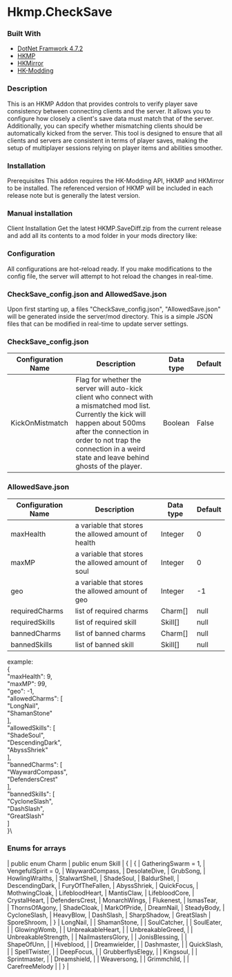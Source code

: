 # Hkmp.CheckSave

### Built With

* [DotNet Framwork 4.7.2](https://dotnet.microsoft.com/en-us/download/dotnet-framework/net472)
* [HKMP](https://github.com/Extremelyd1/HKMP)
* [HKMirror](https://github.com/TheMulhima/HKMirror/)
* [HK-Modding](https://hk-modding.github.io/api/api/index.html)

### Description
This is an HKMP Addon that provides controls to verify player save consistency between connecting clients and the server. It allows you to configure how closely a client's save data must match that of the server. Additionally, you can specify whether mismatching clients should be automatically kicked from the server. This tool is designed to ensure that all clients and servers are consistent in terms of player saves, making the setup of multiplayer sessions relying on player items and abilities smoother.

### Installation
Prerequisites
This addon requires the HK-Modding API, HKMP and HKMirror to be installed. The referenced version of HKMP will be included in each release note but is generally the latest version.

### Manual installation
Client Installation
Get the latest HKMP.SaveDiff.zip from the current release and add all its contents to a mod folder in your mods directory like:

### Configuration
All configurations are hot-reload ready. If you make modifications to the config file, the server will attempt to hot reload the changes in real-time.

### CheckSave_config.json and AllowedSave.json
Upon first starting up, a files "CheckSave_config.json", "AllowedSave.json" will be generated inside the server/mod directory. This is a simple JSON files that can be modified in real-time to update server settings.

### CheckSave_config.json

| Configuration Name  | Description                                                                                                                                                                                                                                           | Data type | Default |
|---------------------|-------------------------------------------------------------------------------------------------------------------------------------------------------------------------------------------------------------------------------------------------------|-----------|---------|
| KickOnMistmatch     | Flag for whether the server will auto-kick client who connect with a mismatched mod list. Currently the kick will happen about 500ms after the connection in order to not trap the connection in a weird state and leave behind ghosts of the player. | Boolean   | False   |

### AllowedSave.json

| Configuration Name  | Description                                         | Data type   | Default |
|---------------------|-----------------------------------------------------|-------------|---------|
| maxHealth           | a variable that stores the allowed amount of health | Integer     | 0       |
| maxMP               | a variable that stores the allowed amount of soul   | Integer     | 0       |
| geo                 | a variable that stores the allowed amount of geo    | Integer     | -1      |
| requiredCharms      | list of required charms                             | Charm[]     | null    |
| requiredSkills      | list of required skill                              | Skill[]     | null    |
| bannedCharms        | list of banned charms                               | Charm[]     | null    |
| bannedSkills        | list of banned skill                                | Skill[]     | null    |

example:\
{\
  "maxHealth": 9,\
  "maxMP": 99,\
  "geo": -1,\
  "allowedCharms": [\
    "LongNail",\
    "ShamanStone"\
  ],\
  "allowedSkills": [\
    "ShadeSoul",\
    "DescendingDark",\
    "AbyssShriek"\
  ],\
  "bannedCharms": [\
    "WaywardCompass",\
    "DefendersCrest"\
  ],\
  "bannedSkills": [\
    "CycloneSlash",\
    "DashSlash",\
    "GreatSlash"\
  ]\
}\

### Enums for arrays

| public enum Charm          |        public enum Skill
| {                          |        {
|     GatheringSwarm = 1,    |            VengefulSpirit = 0,
|     WaywardCompass,        |            DesolateDive,
|     GrubSong,              |            HowlingWraiths,
|     StalwartShell,         |            ShadeSoul,
|     BaldurShell,           |            DescendingDark,
|     FuryOfTheFallen,       |            AbyssShriek,
|     QuickFocus,            |            MothwingCloak,
|     LifebloodHeart,        |            MantisClaw,
|     LifebloodCore,         |            CrystalHeart,
|     DefendersCrest,        |            MonarchWings,
|     Flukenest,             |            IsmasTear,    
|     ThornsOfAgony,         |            ShadeCloak,
|     MarkOfPride,           |            DreamNail,
|     SteadyBody,            |            CycloneSlash,
|     HeavyBlow,             |            DashSlash,
|     SharpShadow,           |            GreatSlash
|     SporeShroom,           |        }
|     LongNail,              |
|     ShamanStone,           |
|     SoulCatcher,           |
|     SoulEater,             |
|     GlowingWomb,           |
|     UnbreakableHeart,      |
|     UnbreakableGreed,      |
|     UnbreakableStrength,   |
|     NailmastersGlory,      |
|     JonisBlessing,         |
|     ShapeOfUnn,            |
|     Hiveblood,             |
|     Dreamwielder,          |
|     Dashmaster,            |
|     QuickSlash,            |
|     SpellTwister,          |
|     DeepFocus,             |
|     GrubberflysElegy,      |
|     Kingsoul,              |
|     Sprintmaster,          |
|     Dreamshield,           |
|     Weaversong,            |
|     Grimmchild,            |
|     CarefreeMelody         |
| }                          |
 